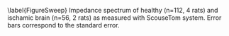 \label{FigureSweep} Impedance spectrum of healthy (n=112, 4 rats) and ischamic brain (n=56, 2 rats) as measured with ScouseTom system. Error bars correspond to the standard error.